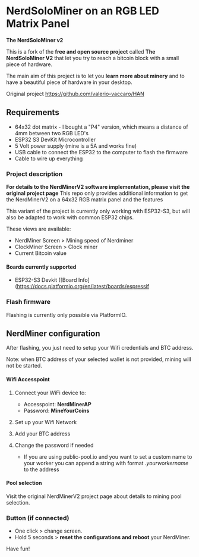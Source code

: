 # NerdSoloMiner on an RGB LED Matrix Panel

**The NerdSoloMiner v2**

This is a fork of the **free and open source project** called **The NerdSoloMiner V2** that let you try to reach a bitcoin block with a small piece of hardware.

The main aim of this project is to let you **learn more about minery** and to have a beautiful piece of hardware in your desktop.

Original project https://github.com/valerio-vaccaro/HAN

## Requirements

- 64x32 dot matrix - I bought a "P4" version, which means a distance of 4mm between two RGB LED's
- ESP32 S3 DevKit Microcontroller
- 5 Volt power supply (mine is a 5A and works fine)
- USB cable to connect the ESP32 to the computer to flash the firmware
- Cable to wire up everything

### Project description

**For details to the NerdMinerV2 software implementation, please visit the original project page**
This repo only provides additional information to get the NerdMinerV2 on a 64x32 RGB matrix panel and the features 

This variant of the project is currently only working with ESP32-S3, but will also be adapted to work with common ESP32 chips.

These views are available:

- NerdMiner Screen > Mining speed of Nerdminer
- ClockMiner Screen > Clock miner
- Current Bitcoin value


#### Boards currently supported

- ESP32-S3 Devkit ([Board Info](https://docs.platformio.org/en/latest/boards/espressif


### Flash firmware

Flashing is currently only possible via PlatformIO.

## NerdMiner configuration

After flashing, you just need to setup your Wifi credentials and BTC address.

Note: when BTC address of your selected wallet is not provided, mining will not be started.

#### Wifi Accesspoint

1. Connect your WiFi device to:
   - Accesspoint: **NerdMinerAP**
   - Password: **MineYourCoins**
1. Set up your Wifi Network
1. Add your BTC address
1. Change the password if needed

   - If you are using public-pool.io and you want to set a custom name to your worker you can append a string with format _.yourworkername_ to the address


#### Pool selection

Visit the original NerdMinerV2 project page about details to mining pool selection. 


### Button (if connected)

- One click > change screen.
- Hold 5 seconds > **reset the configurations and reboot** your NerdMiner.

Have fun!
